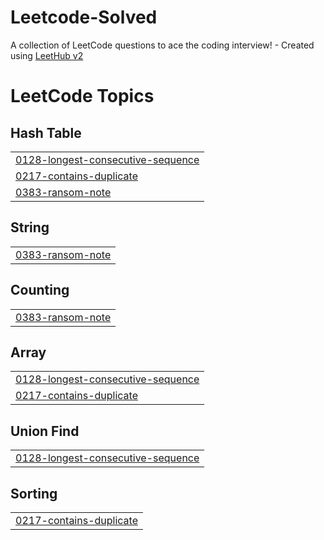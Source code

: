 # Leetcode-Solved
A collection of LeetCode questions to ace the coding interview! - Created using [LeetHub v2](https://github.com/arunbhardwaj/LeetHub-2.0)

<!---LeetCode Topics Start-->
# LeetCode Topics
## Hash Table
|  |
| ------- |
| [0128-longest-consecutive-sequence](https://github.com/tvnisxq/Leetcode-Solved/tree/master/0128-longest-consecutive-sequence) |
| [0217-contains-duplicate](https://github.com/tvnisxq/Leetcode-Solved/tree/master/0217-contains-duplicate) |
| [0383-ransom-note](https://github.com/tvnisxq/Leetcode-Solved/tree/master/0383-ransom-note) |
## String
|  |
| ------- |
| [0383-ransom-note](https://github.com/tvnisxq/Leetcode-Solved/tree/master/0383-ransom-note) |
## Counting
|  |
| ------- |
| [0383-ransom-note](https://github.com/tvnisxq/Leetcode-Solved/tree/master/0383-ransom-note) |
## Array
|  |
| ------- |
| [0128-longest-consecutive-sequence](https://github.com/tvnisxq/Leetcode-Solved/tree/master/0128-longest-consecutive-sequence) |
| [0217-contains-duplicate](https://github.com/tvnisxq/Leetcode-Solved/tree/master/0217-contains-duplicate) |
## Union Find
|  |
| ------- |
| [0128-longest-consecutive-sequence](https://github.com/tvnisxq/Leetcode-Solved/tree/master/0128-longest-consecutive-sequence) |
## Sorting
|  |
| ------- |
| [0217-contains-duplicate](https://github.com/tvnisxq/Leetcode-Solved/tree/master/0217-contains-duplicate) |
<!---LeetCode Topics End-->